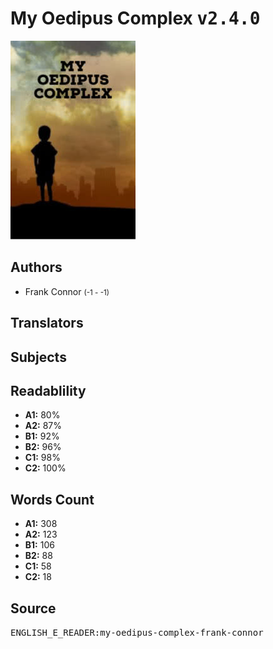 # My Oedipus Complex <kbd>v2.4.0</kbd>

![](./cover.medium.jpg "")

## Authors


 - Frank Connor <small>(-1 - -1)</small>

## Translators



## Subjects



## Readablility


 - **A1:** 80%
 - **A2:** 87%
 - **B1:** 92%
 - **B2:** 96%
 - **C1:** 98%
 - **C2:** 100%

## Words Count


 - **A1:** 308
 - **A2:** 123
 - **B1:** 106
 - **B2:** 88
 - **C1:** 58
 - **C2:** 18

## Source


<kbd>ENGLISH_E_READER:my-oedipus-complex-frank-connor</kbd>
